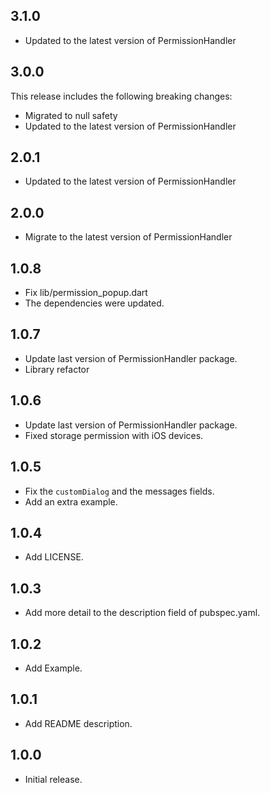 ## 3.1.0

* Updated to the latest version of PermissionHandler

## 3.0.0

This release includes the following breaking changes:
* Migrated to null safety
* Updated to the latest version of PermissionHandler

## 2.0.1

* Updated to the latest version of PermissionHandler

## 2.0.0

* Migrate to the latest version of PermissionHandler

## 1.0.8

* Fix lib/permission_popup.dart
* The dependencies were updated.

## 1.0.7

* Update last version of PermissionHandler package.
* Library refactor

## 1.0.6

* Update last version of PermissionHandler package.
* Fixed storage permission with iOS devices.

## 1.0.5

* Fix the `customDialog` and the messages fields.
* Add an extra example.

## 1.0.4

* Add LICENSE.

## 1.0.3

* Add more detail to the description field of pubspec.yaml.

## 1.0.2

* Add Example.

## 1.0.1

* Add README description.

## 1.0.0

* Initial release.
